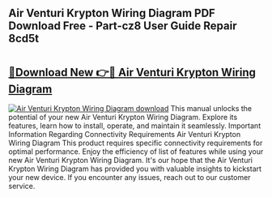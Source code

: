 ## Air Venturi Krypton Wiring Diagram PDF Download Free - Part-cz8 User Guide Repair 8cd5t

# <h2><a href="http://dfh5rh.blite.top/?on=Air+Venturi+Krypton+Wiring+Diagram">🔗Download New 👉🔴 Air Venturi Krypton Wiring Diagram</a></h2>

[![Air Venturi Krypton Wiring Diagram download](https://i.imgur.com/lujVjoI.png)](http://dfh5rh.blite.top/?on=Air+Venturi+Krypton+Wiring+Diagram)
This manual unlocks the potential of your new Air Venturi Krypton Wiring Diagram. Explore its features, learn how to install, operate, and maintain it seamlessly. Important Information Regarding Connectivity Requirements Air Venturi Krypton Wiring Diagram This product requires specific connectivity requirements for optimal performance. Enjoy the efficiency of list of features while using your new Air Venturi Krypton Wiring Diagram. It's our hope that the Air Venturi Krypton Wiring Diagram has provided you with valuable insights to kickstart your new device. If you encounter any issues, reach out to our customer service.
